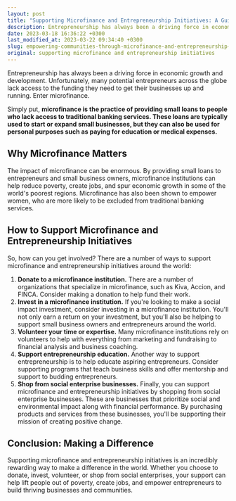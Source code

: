 ```yaml
---
layout: post
title: "Supporting Microfinance and Entrepreneurship Initiatives: A Guide"
description: Entrepreneurship has always been a driving force in economic growth and development. Unfortunately, many potential entrepreneurs across the globe lack access to the funding they need to get their businesses up and running. Enter microfinance.
date: 2023-03-18 16:36:22 +0300
last_modified_at: 2023-03-22 09:34:40 +0300
slug: empowering-communities-through-microfinance-and-entrepreneurship-donations
original: supporting microfinance and entrepreneurship initiatives
---
```

Entrepreneurship has always been a driving force in economic growth and development. Unfortunately, many potential entrepreneurs across the globe lack access to the funding they need to get their businesses up and running. Enter microfinance.

Simply put, **microfinance is the practice of providing small loans to people who lack access to traditional banking services. These loans are typically used to start or expand small businesses, but they can also be used for personal purposes such as paying for education or medical expenses.**

## Why Microfinance Matters

The impact of microfinance can be enormous. By providing small loans to entrepreneurs and small business owners, microfinance institutions can help reduce poverty, create jobs, and spur economic growth in some of the world's poorest regions. Microfinance has also been shown to empower women, who are more likely to be excluded from traditional banking services.

## How to Support Microfinance and Entrepreneurship Initiatives

So, how can you get involved? There are a number of ways to support microfinance and entrepreneurship initiatives around the world:

1. **Donate to a microfinance institution.** There are a number of organizations that specialize in microfinance, such as Kiva, Accion, and FINCA. Consider making a donation to help fund their work.
2. **Invest in a microfinance institution.** If you're looking to make a social impact investment, consider investing in a microfinance institution. You'll not only earn a return on your investment, but you'll also be helping to support small business owners and entrepreneurs around the world.
3. **Volunteer your time or expertise.** Many microfinance institutions rely on volunteers to help with everything from marketing and fundraising to financial analysis and business coaching.
4. **Support entrepreneurship education.** Another way to support entrepreneurship is to help educate aspiring entrepreneurs. Consider supporting programs that teach business skills and offer mentorship and support to budding entrepreneurs.
5. **Shop from social enterprise businesses.** Finally, you can support microfinance and entrepreneurship initiatives by shopping from social enterprise businesses. These are businesses that prioritize social and environmental impact along with financial performance. By purchasing products and services from these businesses, you'll be supporting their mission of creating positive change.

## Conclusion: Making a Difference

Supporting microfinance and entrepreneurship initiatives is an incredibly rewarding way to make a difference in the world. Whether you choose to donate, invest, volunteer, or shop from social enterprises, your support can help lift people out of poverty, create jobs, and empower entrepreneurs to build thriving businesses and communities.